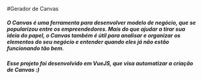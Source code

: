 #Gerador de Canvas
##### O Canvas é uma ferramenta para desenvolver modelo de negócio, que se popularizou entre os empreendedores. Mais do que ajudar a tirar sua ideia do papel, o Canvas também é útil para analisar e organizar os elementos do seu negócio e entender quando eles já não estão funcionando tão bem.
##### Esse projeto foi desenvolvido em VueJS, que visa automatizar a criação de Canvas :)
